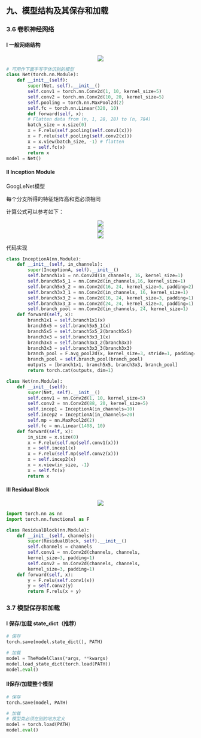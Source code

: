 ## 九、模型结构及其保存和加载

### 3.6 卷积神经网络

#### Ⅰ 一般网络结构

<div align="center"><img src="D:\Application data(D)\Typora\Image\net.png"></img></div>

```python
# 可用作下面手写字体识别的模型
class Net(torch.nn.Module):
    def __init__(self):
        super(Net, self).__init__()
        self.conv1 = torch.nn.Conv2d(1, 10, kernel_size=5)
        self.conv2 = torch.nn.Conv2d(10, 20, kernel_size=5)
        self.pooling = torch.nn.MaxPool2d(2)
        self.fc = torch.nn.Linear(320, 10)
        def forward(self, x):
        # Flatten data from (n, 1, 28, 28) to (n, 784)
        batch_size = x.size(0)
        x = F.relu(self.pooling(self.conv1(x)))
        x = F.relu(self.pooling(self.conv2(x)))
        x = x.view(batch_size, -1) # flatten
        x = self.fc(x)
        return x
model = Net()
```



#### Ⅱ Inception Module

GoogLeNet模型

每个分支所得的特征矩阵高和宽必须相同

计算公式可以参考如下：

<div align="center"><img src="D:\Application data(D)\Typora\Image\size_cal.png"></img></div>

<div align="center"><img src="D:\Application data(D)\Typora\Image\Inception Module.png"></img></div>

<div align="center"><img src="D:\Application data(D)\Typora\Image\Inception Module1.png"></img></div>

代码实现

```python
class InceptionA(nn.Module):
    def __init__(self, in_channels):
        super(InceptionA, self).__init__()
        self.branch1x1 = nn.Conv2d(in_channels, 16, kernel_size=1)
        self.branch5x5_1 = nn.Conv2d(in_channels,16, kernel_size=1)
        self.branch5x5_2 = nn.Conv2d(16, 24, kernel_size=5, padding=2)
        self.branch3x3_1 = nn.Conv2d(in_channels, 16, kernel_size=1)
        self.branch3x3_2 = nn.Conv2d(16, 24, kernel_size=3, padding=1)
        self.branch3x3_3 = nn.Conv2d(24, 24, kernel_size=3, padding=1)
        self.branch_pool = nn.Conv2d(in_channels, 24, kernel_size=1)
    def forward(self, x):
        branch1x1 = self.branch1x1(x)
        branch5x5 = self.branch5x5_1(x)
        branch5x5 = self.branch5x5_2(branch5x5)
        branch3x3 = self.branch3x3_1(x)
        branch3x3 = self.branch3x3_2(branch3x3)
        branch3x3 = self.branch3x3_3(branch3x3)
        branch_pool = F.avg_pool2d(x, kernel_size=3, stride=1, padding=1)
        branch_pool = self.branch_pool(branch_pool)
        outputs = [branch1x1, branch5x5, branch3x3, branch_pool]
        return torch.cat(outputs, dim=1)

class Net(nn.Module):
    def __init__(self):
        super(Net, self).__init__()
        self.conv1 = nn.Conv2d(1, 10, kernel_size=5)
        self.conv2 = nn.Conv2d(88, 20, kernel_size=5)
        self.incep1 = InceptionA(in_channels=10)
        self.incep2 = InceptionA(in_channels=20)
        self.mp = nn.MaxPool2d(2)
        self.fc = nn.Linear(1408, 10)
    def forward(self, x):
        in_size = x.size(0)
        x = F.relu(self.mp(self.conv1(x)))
        x = self.incep1(x)
        x = F.relu(self.mp(self.conv2(x)))
        x = self.incep2(x)
        x = x.view(in_size, -1)
        x = self.fc(x)
        return x
```



#### Ⅲ Residual Block

<div align="center"><img src="D:\Application data(D)\Typora\Image\ResidualBlock.png"></img></div>

```python
import torch.nn as nn
import torch.nn.functional as F

class ResidualBlock(nn.Module):
    def __init__(self, channels):
        super(ResidualBlock, self).__init__()
        self.channels = channels
        self.conv1 = nn.Conv2d(channels, channels, 
        kernel_size=3, padding=1)
        self.conv2 = nn.Conv2d(channels, channels, 
        kernel_size=3, padding=1)
    def forward(self, x):
        y = F.relu(self.conv1(x))
        y = self.conv2(y)
        return F.relu(x + y)

```



### 3.7 模型保存和加载

#### Ⅰ 保存/加载 state_dict（推荐）

```python
# 保存
torch.save(model.state_dict(), PATH)

# 加载
model = TheModelClass(*args, **kwargs)
model.load_state_dict(torch.load(PATH))
model.eval()
```



#### Ⅱ保存/加载整个模型

```python
# 保存
torch.save(model, PATH)

# 加载
# 模型类必须在别的地方定义
model = torch.load(PATH)
model.eval()

```

